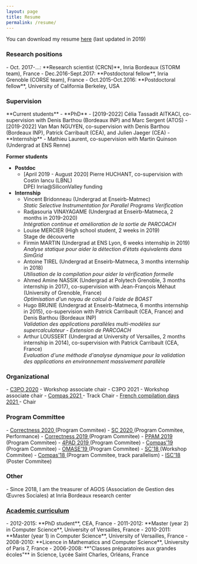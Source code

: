 ```yaml
---
layout: page
title: Resume
permalink: /resume/
---
```


You can download my resume <a href="{{site.baseurl}}/resources/cv_eng.pdf" target="_blank">here</a> (last updated in 2019)

<div class="panel panel-info" markdown="1">
  <div class="panel-heading">
    <h3 class="panel-title"> Research positions </h3>
  </div>
  <div class="panel-body">
<td markdown="1">
- Oct. 2017-...: **Research scientist (CRCN)**, Inria Bordeaux (STORM team), France
- Dec.2016-Sept.2017: **Postdoctoral fellow**, Inria Grenoble (CORSE team), France
- Oct.2015-Oct.2016: **Postdoctoral fellow**, University of California Berkeley, USA
</td>
  </div>
</div>



 <div class="panel panel-info" markdown="1">
  <div class="panel-heading">
    <h3 class="panel-title"> Supervision </h3>
  </div>
  <div class="panel-body">
<td markdown="1">
**Current students**
- **PhD**
	- [2019-2022] Célia Tassadit AITKACI, co-supervision with Denis Barthou (Bordeaux INP) and Marc Sergent (ATOS)
	- [2019-2022] Van Man NGUYEN, co-supervision with Denis Barthou (Bordeaux INP), Patrick Carribault (CEA), and Julien Jaeger (CEA)
- **Internship**
	- Mathieu Laurent, co-supervision with Martin Quinson (Undergrad at ENS Renne)

**Former students**

- **Postdoc**
  - [April 2019 - August 2020] Pierre HUCHANT, co-supervision with Costin Iancu (LBNL) 
<br/> DPEI Inria@SiliconValley funding
- **Internship**
	- Vincent Bridonneau (Undergrad at Enseirb-Matmec)
<br/> *Static Selective Instrumentation for Parallel Programs Verification*
	- Radjasouria VINAYAGAME (Undergrad at Enseirb-Matmeca, 2 months in 2019-2020)
<br/> *Intégration continue et amélioration de la sortie de PARCOACH*
	- Louise MERCIER (High school student, 2 weeks in 2019)
<br/> Stage de découverte 
	- Firmin MARTIN (Undergrad at ENS Lyon, 6 weeks internship in 2019)
<br/> *Analyse statique pour aider la détection d’états équivalents dans SimGrid*
	- Antoine TIREL (Undergrad at Enseirb-Matmeca, 3 months internship in 2018)
<br/> *Utilisation de la compilation pour aider la vérification formelle*
	- Ahmed Amine NASSIK (Undergrad at Polytech Grenoble, 3 months internship in 2017), co-supervision with Jean-François Méhaut (University of Grenoble, France)
<br/> *Optimisation d'un noyau de calcul à l'aide de BOAST*
	- Hugo BRUNIE (Undergrad at Enseirb-Matmeca, 6 months internship in 2015), co-supervision with Patrick Carribault (CEA, France) and Denis Barthou (Bordeaux INP)
<br/> *Validation des applications parallèles multi-modèles sur supercalculateur - Extension de PARCOACH*
	- Arthur LOUSSERT (Undergrad at University of Versailles, 2 months internship in 2014), co-supervision with Patrick Carribault (CEA, France)
<br/> *Evaluation d'une méthode d'analyse dynamique pour la validation des applications en environnement massivement parallèle*
</td>
  </div>
</div>


<div class="panel panel-info" markdown="1">
   <div class="panel-heading">
     <h3 class="panel-title">Organizational</h3>
   </div>
   <div class="panel-body">
 <td markdown="1">
 - <a href="https://c3po-workshop.github.io/index" target="_blank"> C3PO 2020</a> - Workshop associate chair
 - C3PO 2021 - Workshop associate chair
 - <a href="https://2021.compas-conference.fr/" target="_blank"> Compas 2021 </a> - Track Chair
 - <a href="http://compilfr.ens-lyon.fr/quatorzieme-rencontre-compilation/" target="_blank"> French compilation days 2021 </a> - Chair
 </td>
   </div>
 </div>
 
 
 
 <div class="panel panel-info" markdown="1">
   <div class="panel-heading">
     <h3 class="panel-title">Program Committee</h3>
   </div>
   <div class="panel-body">
 <td markdown="1">
 - <a href="https://correctness-workshop.github.io/2020/" target="_blank"> Correctness 2020 </a> (Program Commitee)
 - <a href="https://sc20.supercomputing.org" target="_blank"> SC 2020 </a> (Program Commitee, Performance)
 - <a href="https://correctness-workshop.github.io/2019/" target="_blank"> Correctness 2019 </a> (Program Commitee)
 - <a href="https://www.ppam.pl" target="_blank"> PPAM 2019 </a> (Program Commitee)
 - <a href="http://hpcs2019.cisedu.info/2-conference/symposia/symp05-4pad" target="_blank"> 4PAD 2019 </a> (Program Commitee)
 - <a href="https://2019.compas-conference.fr" target="_blank"> Compas'19 </a> (Program Commitee)
 - <a href="https://omasew.github.io" target="_blank"> OMASE'19 </a> (Program Commitee)
 - <a href="https://sc18.supercomputing.org" target="_blank"> SC'18 </a> (Workshop Commitee)
 - <a href="http://2018.compas-conference.fr/#" target="_blank"> Compas'18 </a> (Program Commitee, track parallelism)
 - <a href="https://www.isc-hpc.com" target="_blank"> ISC'18 </a> (Poster Commitee)
 </td>
   </div>
 </div>
 
 <div class="panel panel-info" markdown="1">
   <div class="panel-heading">
     <h3 class="panel-title">Other</h3>
   </div>
   <div class="panel-body">
 <td markdown="1">
 - Since 2018, I am the treasurer of AGOS (Association de Gestion des Œuvres Sociales) at Inria Bordeaux research center
 </td>
   </div>
 </div>

<link rel="stylesheet" href="https://maxcdn.bootstrapcdn.com/bootstrap/3.3.4/css/bootstrap.min.css">
<link href="//netdna.bootstrapcdn.com/bootstrap/3.0.0/css/bootstrap-glyphicons.css" rel="stylesheet">

<div class="panel-group" id="accordion" markdown="1">
 <div class="panel panel-info">
  <div class="panel-heading">
    <h3 class="panel-title"> <a class="accordion-toggle collapsed" data-toggle="collapse" data-parent="#accordion" href="#collapse2"> Academic curriculum </a></h3>
  </div>
  <div id="collapse2" class="panel-collapse collapse">
  <div class="panel-body">
<td markdown="1">
- 2012-2015: **PhD student**, CEA, France
- 2011-2012: **Master (year 2) in Computer Science**, University of Versailles, France
- 2010-2011: **Master (year 1) in Computer Science**, University of Versailles, France
- 2008-2010: **Licence in Mathematics and Computer Science**, University of Paris 7, France 
- 2006-2008: **"Classes préparatoires aux grandes écoles"** in Science, Lycée Saint Charles, Orléans, France
</td>
  </div>
  </div>
  </div>
</div>


